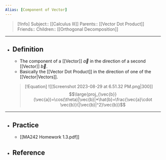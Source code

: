 ```yaml
---
Alias: [Component of Vector]
---
```

> [!Info]
> Subject:: [[Calculus III]]
> Parents:: [[Vector Dot Product]]
> Friends:: 
> Children:: [[Orthogonal Decomposition]]
---
- ## Definition
	- The component of a [[Vector]] $\vec{a}$ in the direction of a second [[Vector]] $\vec{b}$.
	- Basically the [[Vector Dot Product]] in the direction of one of the [[Vector|Vectors]].
	> [!Equation]
	> ![[Screenshot 2023-08-29 at 6.51.32 PM.png|300]]
	> $$\large{proj_{\vec{b}}(\vec{a})=\cos(\theta)|\vec{b}|*\hat{b}=\frac{\vec{a}\cdot \vec{b}}{|\vec{b}|^2}\vec{b}}$$
---
- ## Practice
	- [[MA242 Homework 1.3.pdf]]
- ## Reference